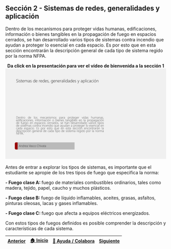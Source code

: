 ## Sección 2 - Sistemas de redes, generalidades y aplicación

Dentro de los mecanismos para proteger vidas humanas, edificaciones, información o bienes tangibles en la propagación de fuego en espacios cerrados, se han desarrollado varios tipos de sistemas contra incendio que ayudan a proteger lo esencial en cada espacio. Es por esto que en esta sección encontrarán la descripción general de cada tipo de sistema regido por la norma NFPA.


<div align="center">
    <b>Da click en la presentación para ver el vídeo de bienvenida a la sección 1 </b>
    <a href="https://pruebacorreoescuelaingeduco-my.sharepoint.com/:v:/g/personal/andrea_vasco_escuelaing_edu_co/EUdDPmfJ8LhGvJoW1qUsBlQBPgdJ_BJI4rNLtrvCpy9UrA?e=1JBnWI">
        <img src="https://github.com/Andrealvch/C.RCI/blob/main/Section02/.graph/P%20mod%202.png" width="800px">
    </a>
</div>

Antes de entrar a explorar los tipos de sistemas, es importante que el estudiante se apropie de los tres tipos de fuego que especifica la norma:

<b> - Fuego clase A: </b> fuego de materiales combustibles ordinarios, tales como madera, tejido, papel, caucho y muchos plásticos.

<b> - Fuego clase B: </b> fuego de líquido inflamables, aceites, grasas, asfaltos, pinturas oleosas, lacas y gases inflamables.

<b> - Fuego clase C: </b> fuego que afecta a equipos eléctricos energizados.

Con estos tipos de fuegos definidos es posible comprender la descripción y características de cada sistema.

| [Anterior](../Section01/Readme.md) | [:house: Inicio](../README.md) | [:beginner: Ayuda / Colabora](https://github.com/Andrealvch/C.RCI/discussions/1) | [Siguiente](NFPA13) |
|--------------------------|--------------------------------|----------------------------------------------------------------------------------------------------|---------------------------|
